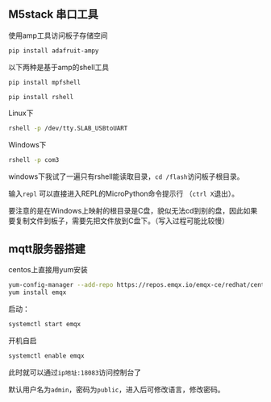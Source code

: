 ## M5stack 串口工具

使用amp工具访问板子存储空间

```bash
pip install adafruit-ampy
```

以下两种是基于amp的shell工具

```bash
pip install mpfshell
```

```bash
pip install rshell
```

Linux下

```bash
rshell -p /dev/tty.SLAB_USBtoUART
```

Windows下

```bash
rshell -p com3
```

windows下我试了一遍只有rshell能读取目录，`cd /flash`访问板子根目录。

输入`repl` 可以直接进入REPL的MicroPython命令提示行 （`ctrl X`退出）。

要注意的是在Windows上映射的根目录是C盘，貌似无法cd到别的盘，因此如果要复制文件到板子，需要先把文件放到C盘下。（写入过程可能比较慢）

## mqtt服务器搭建

centos上直接用yum安装

```bash
yum-config-manager --add-repo https://repos.emqx.io/emqx-ce/redhat/centos/7/emqx-ce.repo
yum install emqx
```

启动：

```bash
systemctl start emqx
```

开机自启

```bash
systemctl enable emqx
```

此时就可以通过`ip地址:18083`访问控制台了

默认用户名为`admin`，密码为`public`，进入后可修改语言，修改密码。